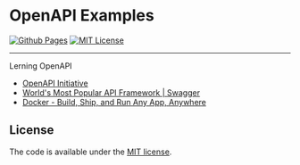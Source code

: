 # OpenAPI Examples

[![Github Pages](https://img.shields.io/badge/pages-open--api--examples-blue.svg)](https://officel.github.io/open-api-examples/)
[![MIT License](http://img.shields.io/badge/license-MIT-blue.svg?style=flat)](LICENSE)

---

Lerning OpenAPI

* [OpenAPI Initiative](https://www.openapis.org/)
* [World's Most Popular API Framework | Swagger](https://swagger.io/)
* [Docker - Build, Ship, and Run Any App, Anywhere](https://www.docker.com/)

## License

The code is available under the [MIT license](LICENSE).

